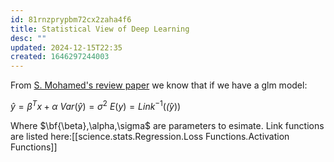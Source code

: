 ```yaml
---
id: 81rnzprypbm72cx2zaha4f6
title: Statistical View of Deep Learning
desc: ""
updated: 2024-12-15T22:35
created: 1646297244003
---
```




From [S. Mohamed's review paper](http://www.cs.columbia.edu/~blei/seminar/2020-representation/readings/Mohamed2015a.pdf) we know that if we have a glm model:


$\hat{y} = \beta^T x+\alpha$
$Var(\hat{y}) = \sigma^2$
$E(y) = Link^{-1}(\hat(y))$

Where $\bf{\beta},\alpha,\sigma$ are parameters to esimate.
Link functions are listed here:[[science.stats.Regression.Loss Functions.Activation Functions]]